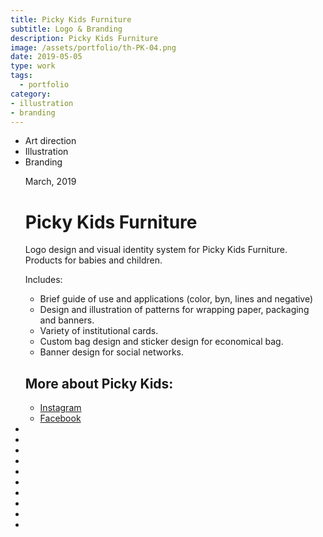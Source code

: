 ```yaml
---
title: Picky Kids Furniture
subtitle: Logo & Branding
description: Picky Kids Furniture
image: /assets/portfolio/th-PK-04.png
date: 2019-05-05
type: work
tags:
  - portfolio
category: 
- illustration
- branding
---
```


<ul class="tags">
    <li>Art direction</li>
    <li>Illustration</li>
    <li>Branding</li>
</ul>
<ul class="gallery masonry">
    <div class="content">
        <p class="content-date">March, 2019</p>
        <h1>Picky Kids Furniture</h1>
        <p>Logo design and visual identity system for Picky Kids Furniture. Products for babies and children.</p>
        <p>Includes:</p>
        <ul class="ul-list">
            <li>Brief guide of use and applications (color, byn, lines and negative)</li>
             <li>Design and illustration of patterns for wrapping paper, packaging and banners.</li>
              <li>Variety of institutional cards.</li>
              <li>Custom bag design and sticker design for economical bag.</li>
              <li>Banner design for social networks.</li>
        </ul>
        <h2>More about Picky Kids:</h2>
        <ul class="music-list">
            <li><a target="_blank" rel="noreferrer" href="https://www.instagram.com/pickykids_furniture/" class="heart">Instagram</a></li>
            <li><a target="_blank" rel="noreferrer" href="https://www.facebook.com/pickykids/" class="heart">Facebook</a></li>
        </ul>
    </div>
    <li><img src="/work/PK-00.jpg" alt=""></li>
    <li><img src="/work/Pk-01.jpg" alt=""></li>
    <li><img src="/work/Pk-02.png" alt=""></li>
    <li><img src="/work/PK-03.png" alt=""></li>
    <li><img src="/work/PK-06.png" alt=""></li>
    <li><img src="/work/PK-04.jpg" alt=""></li>
    <li><img src="/work/PK-05.png" alt=""></li>
    <li><img src="/work/PK-07.png" alt=""></li>
    <li><img src="/work/PK-08.png" alt=""></li>
    <li><img src="/work/PK-09.png" alt=""></li>
</ul>